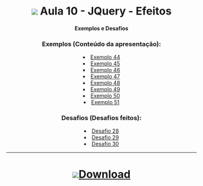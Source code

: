 <h1 align="center">
    <img src="https://img.icons8.com/ios-filled/38/343a40/jquery.png"> Aula 10 - JQuery - Efeitos
</h1>

<div align="center">

#### Exemplos e Desafios


### Exemplos (Conteúdo da apresentação):
<div>
    <li><a href="https://renansn.github.io/Aulas-de-JavaScript/10%20-%20JQuery%20-%20Efeitos/Conte%C3%BAdo%20apresenta%C3%A7%C3%A3o/Ex44.html">Exemplo 44</a></li>
    <li><a href="https://renansn.github.io/Aulas-de-JavaScript/10%20-%20JQuery%20-%20Efeitos/Conte%C3%BAdo%20apresenta%C3%A7%C3%A3o/Ex45.html">Exemplo 45</a></li>
    <li><a href="https://renansn.github.io/Aulas-de-JavaScript/10%20-%20JQuery%20-%20Efeitos/Conte%C3%BAdo%20apresenta%C3%A7%C3%A3o/Ex46.html">Exemplo 46</a></li>
    <li><a href="https://renansn.github.io/Aulas-de-JavaScript/10%20-%20JQuery%20-%20Efeitos/Conte%C3%BAdo%20apresenta%C3%A7%C3%A3o/Ex47.html">Exemplo 47</a></li>
    <li><a href="https://renansn.github.io/Aulas-de-JavaScript/10%20-%20JQuery%20-%20Efeitos/Conte%C3%BAdo%20apresenta%C3%A7%C3%A3o/Ex48.html">Exemplo 48</a></li>
    <li><a href="https://renansn.github.io/Aulas-de-JavaScript/10%20-%20JQuery%20-%20Efeitos/Conte%C3%BAdo%20apresenta%C3%A7%C3%A3o/Ex49.html">Exemplo 49</a></li>
    <li><a href="https://renansn.github.io/Aulas-de-JavaScript/10%20-%20JQuery%20-%20Efeitos/Conte%C3%BAdo%20apresenta%C3%A7%C3%A3o/Ex50.html">Exemplo 50</a></li>
    <li><a href="https://renansn.github.io/Aulas-de-JavaScript/10%20-%20JQuery%20-%20Efeitos/Conte%C3%BAdo%20apresenta%C3%A7%C3%A3o/Ex51.html">Exemplo 51</a></li>
</div>


### Desafios (Desafios feitos):
<div>
    <li><a href="https://renansn.github.io/Aulas-de-JavaScript/10%20-%20JQuery%20-%20Efeitos/Desafios%20feitos/Desafio28.html">Desafio 28</a></li>
    <li><a href="https://renansn.github.io/Aulas-de-JavaScript/10%20-%20JQuery%20-%20Efeitos/Desafios%20feitos/Desafio29.html">Desafio 29</a></li>
    <li><a href="https://renansn.github.io/Aulas-de-JavaScript/10%20-%20JQuery%20-%20Efeitos/Desafios%20feitos/Desafio30.html">Desafio 30</a></li>
</div>


<div>

<hr>

<h1 align="center">
    <a href="https://github.com/RenanSN/Aulas-de-JavaScript/releases/download/Aula-10/10.-.JQuery.-.Efeitos.rar"><img src="https://img.icons8.com/wired/34/000000/downloads-folder.png">Download</a>  
</h1>
